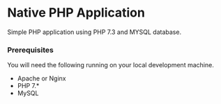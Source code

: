 # Native PHP Application
Simple PHP application using PHP 7.3 and MYSQL database.

### Prerequisites

You will need the following running on your local development machine.

- Apache or Nginx
- PHP 7.*
- MySQL

